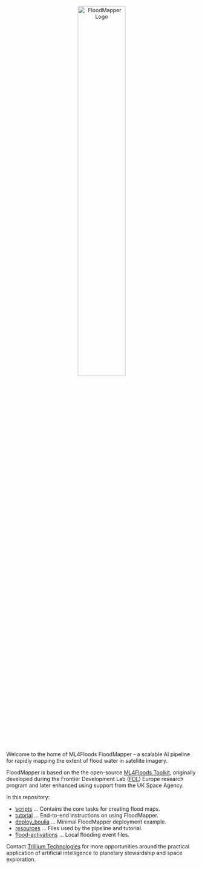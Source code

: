 <p align="center">
    <img src="https://raw.githubusercontent.com/spaceml-org/floodmapper/cormac_devel/tutorial/documents/Floodmapper_NEMA_Logo_Black.png" alt="FloodMapper Logo" width="50%">
</p>

Welcome to the home of ML4Floods FloodMapper - a scalable AI pipeline
for rapidly mapping the extent of flood water in satellite imagery.

FloodMapper is based on the the open-source [ML4Floods
Toolkit](https://github.com/spaceml-org/ml4floods), originally
developed during the Frontier Development Lab
([FDL](https://fdleurope.org/)) Europe research program and later
enhanced using support from the UK Space Agency.

In this repository:
 * [scripts](scripts) ... Contains the core tasks for creating flood maps.
 * [tutorial](tutorial) ... End-to-end instructions on using FloodMapper.
 * [deploy_boulia](deploy_boulia) ... Minimal FloodMapper deployment example.
 * [resources](resources) ... Files used by the pipeline and tutorial.
 * [flood-activations](flood-activations) ... Local flooding event files.


Contact [Trillium Technologies](https://trillium.tech/) for more
opportunities around the practical application of artificial
intelligence to planetary stewardship and space exploration.

